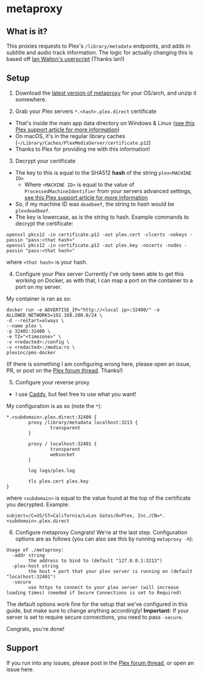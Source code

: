 # metaproxy

## What is it?
This proxies requests to Plex's ``/library/metadata`` endpoints, and adds in subtitle and audio track information. The logic for actually changing this is based off [Ian Walton's userscript](https://forums.plex.tv/t/show-subtitle-audio-names-and-media-version-info-for-plex/552743) (Thanks Ian!)

## Setup
1. Download the [latest version of metaproxy](https://github.com/ThatNerdyPikachu/metaproxy/releases/latest) for your OS/arch, and unzip it somewhere.

2. Grab your Plex servers ``*.<hash>.plex.direct`` certificate
- That's inside the main app data directory on Windows & Linux ([see this Plex support article for more information](https://support.plex.tv/articles/202915258-where-is-the-plex-media-server-data-directory-located/))
- On macOS, it's in the regular library caches (``~/Library/Caches/PlexMediaServer/certificate.p12``)
- Thanks to Plex for providing me with this information!

3. Decrypt your certificate
- The key to this is equal to the SHA512 **hash** of the string ``plex<MACHINE ID>``
    - Where ``<MACHINE ID>`` is equal to the value of ``ProcessedMachineIdentifier`` from your servers advanced settings, [see this Plex support article for more information](https://support.plex.tv/articles/201105343-advanced-hidden-server-settings/)
- So, if my machine ID was ``deadbeef``, the string to hash would be ``plexdeadbeef``.
- The key is lowercase, as is the string to hash.
Example commands to decrypt the certificate:
```
openssl pkcs12 -in certificate.p12 -out plex.cert -clcerts -nokeys -passin "pass:<that hash>"
openssl pkcs12 -in certificate.p12 -out plex.key -nocerts -nodes -passin "pass:<that hash>"
```
where ``<that hash>`` is your hash.

4. Configure your Plex server
Currently I've only been able to get this working on Docker, as with that, I can map a port on the container to a port on my server.

My container is ran as so:
```
docker run -e ADVERTISE_IP="http://<local ip>:32400/" -e ALLOWED_NETWORKS=192.168.200.0/24 \
-d --restart=always \
--name plex \
-p 32401:32400 \
-e TZ="<timezone>" \
-v <redacted>:/config \
-v <redacted>:/media:ro \
plexinc/pms-docker
```
(If there is something I am configuring wrong here, please open an issue, PR, or post on the [Plex forum thread](https://forums.plex.tv/t/metaproxy-for-plex/566250). Thanks!)

5. Configure your reverse proxy
- I use [Caddy](https://caddyserver.com/v1), but feel free to use what you want!

My configuration is as so (note the ``*``):
```
*.<subdomain>.plex.direct:32400 {
        proxy /library/metadata localhost:3213 {
                transparent
        }

        proxy / localhost:32401 {
                transparent
                websocket
        }

        log logs/plex.log

        tls plex.cert plex.key
}
```
where ``<subdomain>`` is equal to the value found at the top of the certificate you decrypted. Example:
```
subject=/C=US/ST=California/L=Los Gatos/O=Plex, Inc./CN=*.<subdomain>.plex.direct
```

6. Configure metaproxy
Congrats! We're at the last step. Configuration options are as follows (you can also see this by running ``metaproxy -h``):
```
Usage of ./metaproxy:
  -addr string
        the address to bind to (default "127.0.0.1:3213")
  -plex-host string
        the host + port that your plex server is running on (default "localhost:32401")
  -secure
        use https to connect to your plex server (will increase loading times) (needed if Secure Connections is set to Required)
```

The default options work fine for the setup that we've configured in this guide, but make sure to change anything accordingly!
**Important:** If your server is set to require secure connections, you need to pass ``-secure``.

Congrats, you're done!

## Support
If you run into any issues, please post in the [Plex forum thread](https://forums.plex.tv/t/metaproxy-for-plex/566250), or open an issue here.
